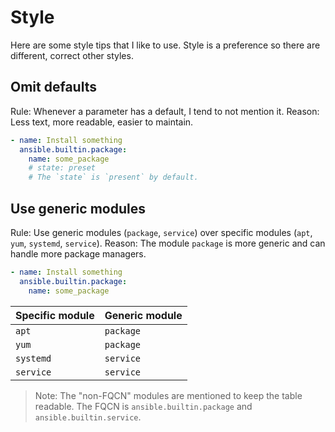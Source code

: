# Style

Here are some style tips that I like to use. Style is a preference so there are different, correct other styles.

## Omit defaults

Rule: Whenever a parameter has a default, I tend to not mention it.
Reason: Less text, more readable, easier to maintain.

```yaml
- name: Install something
  ansible.builtin.package:
    name: some_package
    # state: preset
    # The `state` is `present` by default.
```

## Use generic modules

Rule: Use generic modules (`package`, `service`) over specific modules (`apt`, `yum`, `systemd`, `service`).
Reason: The module `package` is more generic and can handle more package managers.

```yaml
- name: Install something
  ansible.builtin.package:
    name: some_package
```

| Specific module | Generic module |
| --------------- | -------------- |
| `apt`           | `package` |
| `yum`           | `package` |
| `systemd`       | `service` |
| `service`       | `service` |

> Note: The "non-FQCN" modules are mentioned to keep the table readable. The FQCN is `ansible.builtin.package` and `ansible.builtin.service`.
